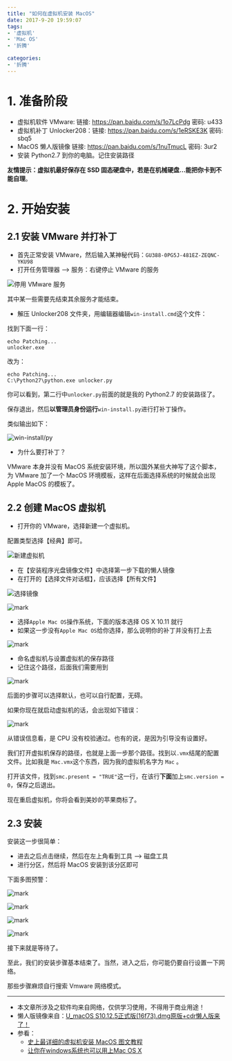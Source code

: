 ```yaml
---
title: "如何在虚拟机安装 MacOS"
date: 2017-9-20 19:59:07
tags:
- '虚拟机'
- 'Mac OS'
- '折腾'

categories:
- '折腾'
---
```

# 1. 准备阶段

- 虚拟机软件 VMware: 链接: https://pan.baidu.com/s/1o7LcPdg 密码: u433
- 虚拟机补丁 Unlocker208：链接: https://pan.baidu.com/s/1eRSKE3K 密码: sbq5
- MacOS 懒人版镜像 链接: https://pan.baidu.com/s/1nuTmucL 密码: 3ur2
- 安装 Python2.7 到你的电脑。记住安装路径

**友情提示：虚拟机最好保存在 SSD 固态硬盘中，若是在机械硬盘...能把你卡到不能自理**。



# 2. 开始安装

## 2.1 安装 VMware 并打补丁

- 首先正常安装 VMware，然后输入某神秘代码：`GU388-0PG5J-481EZ-ZEQNC-YKU98`
- 打开任务管理器 --> 服务：右键停止 VMware 的服务

![停用 VMware 服务](http://oq3jfi5lh.bkt.clouddn.com/blog/20170920/191822520.png?imageslim)

其中某一些需要先结束其余服务才能结束。



- 解压 Unlocker208 文件夹，用编辑器编辑`win-install.cmd`这个文件：

找到下面一行：

```shell
echo Patching...
unlocker.exe
```

改为：

```shell
echo Patching...
C:\Python27\python.exe unlocker.py
```

你可以看到，第二行中`unlocker.py`前面的就是我的 Python2.7 的安装路径了。

保存退出，然后**以管理员身份运行**`win-install.py`进行打补丁操作。

类似输出如下：

![win-install/py](http://oq3jfi5lh.bkt.clouddn.com/blog/20170920/192332540.png?imageslim)



- 为什么要打补丁？

VMware 本身并没有 MacOS 系统安装环境，所以国外某些大神写了这个脚本，为 VMware 加了一个 MacOS 环境模板，这样在后面选择系统的时候就会出现 Apple MacOS 的模板了。



## 2.2 创建 MacOS 虚拟机

- 打开你的 VMware，选择新建一个虚拟机。

配置类型选择【经典】即可。

![新建虚拟机](http://oq3jfi5lh.bkt.clouddn.com/blog/20170920/192648213.png?imageslim)



- 在【安装程序光盘镜像文件】中选择第一步下载的懒人镜像
- 在打开的【选择文件对话框】，应该选择【所有文件】

![选择镜像](http://oq3jfi5lh.bkt.clouddn.com/blog/20170920/192759933.png?imageslim)

![mark](http://oq3jfi5lh.bkt.clouddn.com/blog/20170920/193013555.png?imageslim)



- 选择`Apple Mac OS`操作系统，下面的版本选择 OS X 10.11 就行
- 如果这一步没有`Apple Mac OS`给你选择，那么说明你的补丁并没有打上去

![mark](http://oq3jfi5lh.bkt.clouddn.com/blog/20170920/193101253.png?imageslim)

- 命名虚拟机与设置虚拟机的保存路径
- 记住这个路径，后面我们需要用到

![mark](http://oq3jfi5lh.bkt.clouddn.com/blog/20170920/193232522.png?imageslim)



后面的步骤可以选择默认，也可以自行配置，无碍。



如果你现在就启动虚拟机的话，会出现如下错误：

![mark](http://oq3jfi5lh.bkt.clouddn.com/blog/20170920/193415078.png?imageslim)

从错误信息看，是 CPU 没有校验通过。也有的说，是因为引导没有设置好。

我们打开虚拟机保存的路径，也就是上面一步那个路径。找到以`.vmx`结尾的配置文件。比如我是 `Mac.vmx`这个东西，因为我的虚拟机名字为 `Mac` 。

打开该文件，找到`smc.present = "TRUE"`这一行，在该行**下面**加上`smc.version = 0`，保存之后退出。

现在重启虚拟机，你将会看到美妙的苹果商标了。



## 2.3 安装

安装这一步很简单：

- 进去之后点击继续，然后在左上角看到工具 --> 磁盘工具
- 进行分区，然后将 MacOS 安装到该分区即可

下面多图预警：

![mark](http://oq3jfi5lh.bkt.clouddn.com/blog/20170920/194731319.png?imageslim)



![mark](http://oq3jfi5lh.bkt.clouddn.com/blog/20170920/194750417.png?imageslim)

![mark](http://oq3jfi5lh.bkt.clouddn.com/blog/20170920/194810854.png?imageslim)



![mark](http://oq3jfi5lh.bkt.clouddn.com/blog/20170920/194757735.png?imageslim)



接下来就是等待了。

至此，我们的安装步骤基本结束了。当然，进入之后，你可能仍要自行设置一下网络。

那些步骤麻烦自行搜索 Vmware 网络模式。



-----

- 本文章所涉及之软件均来自网络，仅供学习使用，不得用于商业用途！
- 懒人版镜像来自：[U_macOS S10.12.5正式版(16f73).dmg原版+cdr懒人版来了！](http://bbs.pcbeta.com/viewthread-1741950-1-1.html)
- 参看：
  - [史上最详细的虚拟机安装 MacOS 图文教程](https://xuanwo.org/2015/08/09/vmware-mac-os-x-intro/)
  - [让你在windows系统也可以用上Mac OS X](https://www.sysceo.com/Article-article_info-id-1552.html)

